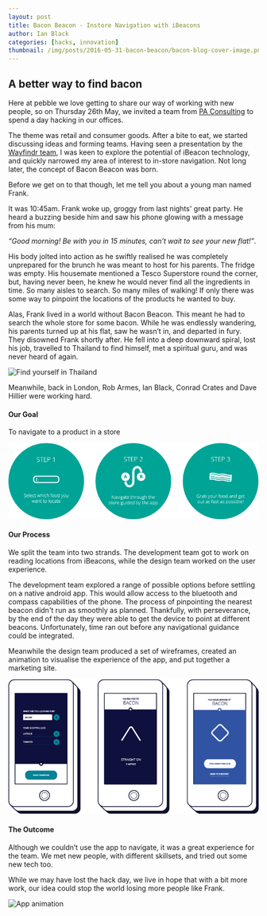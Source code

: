 ```yaml
---
layout: post
title: Bacon Beacon - Instore Navigation with iBeacons
author: Ian Black
categories: [hacks, innovation]
thumbnail: /img/posts/2016-05-31-bacon-beacon/bacon-blog-cover-image.png
---
```


## A better way to find bacon

Here at pebble we love getting to share our way of working with new people, so on Thursday 26th May, we invited a team from [PA Consulting](http://www.paconsulting.com/) to spend a day hacking in our offices.

The theme was retail and consumer goods. After a bite to eat, we started discussing ideas and forming teams. Having seen a presentation by the [Wayfindr team](https://www.wayfindr.net/ ), I was keen to explore the potential of iBeacon technology, and quickly narrowed my area of interest to in-store navigation. Not long later, the concept of Bacon Beacon was born.

Before we get on to that though, let me tell you about a young man named Frank.

It was 10:45am. Frank woke up, groggy from last nights' great party. He heard a buzzing beside him and saw his phone glowing with a message from his mum:

*“Good morning! Be with you in 15 minutes, can’t wait to see your new flat!”*.

His body jolted into action as he swiftly realised he was completely unprepared for the brunch he was meant to host for his parents. The fridge was empty. His housemate mentioned a Tesco Superstore round the corner, but, having never been, he knew he would never find all the ingredients in time. So many aisles to search. So many miles of walking! If only there was some way to pinpoint the locations of the products he wanted to buy. 

Alas, Frank lived in a world without Bacon Beacon. This meant he had to search the whole store for some bacon. While he was endlessly wandering, his parents turned up at his flat, saw he wasn’t in, and departed in fury. They disowned Frank shortly after. He fell into a deep downward spiral, lost his job, travelled to Thailand to find himself, met a spiritual guru, and was never heard of again.

![Find yourself in Thailand](http://www.gapyearinasia.com/wp-content/uploads/2015/04/gap-year-volunteer-thailand-1200x529.jpg)

Meanwhile, back in London, Rob Armes, Ian Black, Conrad Crates and Dave Hillier were working hard. 

#### Our Goal
To navigate to a product in a store

![Step by step](/img/posts/2016-05-31-bacon-beacon/bacon-process.png)


#### Our Process
We split the team into two strands. The development team got to work on reading locations from iBeacons, while the design team worked on the user experience.

The development team explored a range of possible options before settling on a native android app. This would allow access to the bluetooth and compass capabilities of the phone. The process of pinpointing the nearest beacon didn't run as smoothly as planned. Thankfully, with perseverance, by the end of the day they were able to get the device to point at different beacons. Unfortunately, time ran out before any navigational guidance could be integrated.

Meanwhile the design team produced a set of wireframes, created an animation to visualise the experience of the app, and put together a marketing site.

![App wireframes](/img/posts/2016-05-31-bacon-beacon/bacon-wireframes.png)

#### The Outcome
Although we couldn’t use the app to navigate, it was a great experience for the team. We met new people, with different skillsets, and tried out some new tech too.

While we may have lost the hack day, we live in hope that with a bit more work, our idea could stop the world losing more people like Frank.

![App animation](/img/posts/2016-05-31-bacon-beacon/beacon.gif)

